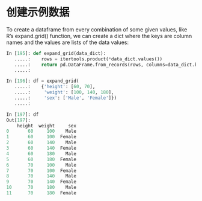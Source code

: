 # 创建示例数据

To create a dataframe from every combination of some given values, like R’s expand.grid() function, we can create a dict where the keys are column names and the values are lists of the data values:

```python
In [195]: def expand_grid(data_dict):
   .....:    rows = itertools.product(*data_dict.values())
   .....:    return pd.DataFrame.from_records(rows, columns=data_dict.keys())
   .....: 

In [196]: df = expand_grid(
   .....:    {'height': [60, 70],
   .....:     'weight': [100, 140, 180],
   .....:     'sex': ['Male', 'Female']})
   .....: 

In [197]: df
Out[197]: 
    height  weight     sex
0       60     100    Male
1       60     100  Female
2       60     140    Male
3       60     140  Female
4       60     180    Male
5       60     180  Female
6       70     100    Male
7       70     100  Female
8       70     140    Male
9       70     140  Female
10      70     180    Male
11      70     180  Female
```